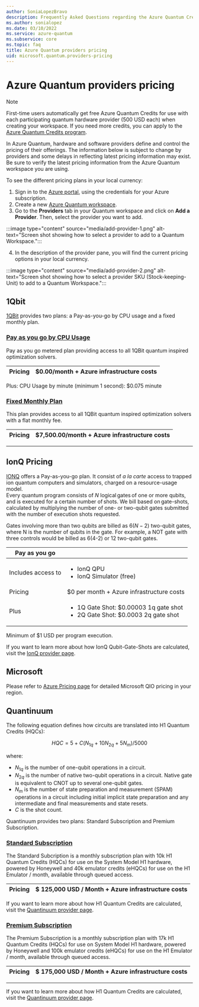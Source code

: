 ```yaml
---
author: SoniaLopezBravo
description: Frequently Asked Questions regarding the Azure Quantum Credits Program
ms.author: sonialopez
ms.date: 03/10/2022
ms.service: azure-quantum
ms.subservice: core
ms.topic: faq
title: Azure Quantum providers pricing
uid: microsoft.quantum.providers-pricing
---
```


# Azure Quantum providers pricing 

> [!NOTE]
> First-time users automatically get free Azure Quantum Credits for use with each participating quantum hardware provider (500 USD each) when creating your workspace.
If you need more credits, you can apply to the [Azure Quantum Credits program](https://aka.ms/aq/credits).

In Azure Quantum, hardware and software providers define and control the pricing of their offerings. The information below is subject to change by providers and some delays 
in reflecting latest pricing information may exist. Be sure to verify the latest pricing information from the Azure Quantum workspace you are using. 

 
To see the different pricing plans in your local currency: 

1. Sign in to the [Azure portal](https://portal.azure.com), using the credentials for your Azure subscription.
2. Create a new [Azure Quantum workspace](xref:microsoft.quantum.how-to.workspace). 
3. Go to the **Providers** tab in your Quantum workspace and click on **Add a Provider**. Then, select the provider you want to add.

 :::image type="content" source="media/add-provider-1.png" alt-text="Screen shot showing how to select a provider to add to a Quantum Workspace.":::
 
4. In the description of the provider pane, you will find the current pricing options in your local currency. 

 :::image type="content" source="media/add-provider-2.png" alt-text="Screen shot showing how to select a provider SKU (Stock-keeping-Unit) to add to a Quantum Workspace.":::



## 1Qbit 

[1QBit](https://1qbit.com/) provides two plans: a Pay-as-you-go by CPU usage and a fixed monthly plan. 

 
### [Pay as you go by CPU Usage](#tab/tabid-payasgo)

Pay as you go metered plan providing access to all 1QBit quantum inspired optimization solvers. 

|Pricing | $0.00/month + Azure infrastructure costs  |
|---|---|

Plus: CPU Usage by minute (minimum 1 second): $0.075 minute 

### [Fixed Monthly Plan](#tab/tabid-fixed)

This plan provides access to all 1QBit quantum inspired optimization solvers with a flat monthly fee. 

|Pricing | $7,500.00/month + Azure infrastructure costs  |
|---|---|

***

## IonQ Pricing 

[IONQ](https://ionq.com/) offers a Pay-as-you-go plan. It consist of *a la carte* access to trapped ion quantum computers and simulators, charged on a resource-usage model.  
Every quantum program consists of $N$ logical gates of one or more qubits, and is executed for a certain number of shots. We bill based on gate-shots, calculated by 
multiplying the number of one- or two-qubit gates submitted with the number of execution shots requested.  

Gates involving more than two qubits are billed as $6(N-2)$ two-qubit gates, where N is the number of qubits in the gate. For example, a NOT gate with three controls would 
be billed as 6(4-2) or 12 two-qubit gates.  

|Pay as you go|  |
|---|---|  
|Includes access to | <ul><li>IonQ QPU</li><li>IonQ Simulator (free)</li></ul>|
|Pricing | $0 per month + Azure infrastructure costs |
|Plus |<ul><li>1Q Gate Shot: $0.00003 1q gate shot</li><li>2Q Gate Shot: $0.0003 2q gate shot</li></ul>|

Minimum of $1 USD per program execution.  

If you want to learn more about how IonQ Qubit-Gate-Shots are calculated, visit the [IonQ provider page](xref:microsoft.quantum.providers.ionq).
 
## Microsoft 

Please refer to [Azure Pricing page](https://aka.ms/AQ/Pricing) for detailed Microsoft QIO pricing in your region. 

## Quantinuum 

The following equation defines how circuits are translated into H1 Quantum Credits (HQCs):

$$
HQC = 5 + C(N_{1q} + 10 N_{2q} + 5 N_m)/5000
$$

where:

- $N_{1q}$ is the number of one-qubit operations in a circuit.
- $N_{2q}$ is the number of native two-qubit operations in a circuit. Native gate is equivalent to CNOT up to several one-qubit gates.
- $N_{m}$ is the number of state preparation and measurement (SPAM) operations in a circuit including initial implicit state preparation and any intermediate and final measurements and state resets.
- $C$ is the shot count.

Quantinuum provides two plans: Standard Subscription and Premium Subscription.

### [Standard Subscription](#tab/tabid-standard)

The Standard Subcription is a monthly subscription plan with 10k H1 Quantum Credits (HQCs) for use on the System Model H1 hardware, 
powered by Honeywell and 40k emulator credits (eHQCs) for use on the H1 Emulator / month, available through queued access. 

|Pricing| $ 125,000 USD / Month + Azure infrastructure costs |
|---|---|

If you want to learn more about how H1 Quantum Credits are calculated, visit the [Quantinuum provider page](xref:microsoft.quantum.providers.honeywell).
### [Premium Subscription](#tab/tabid-premium)
 
The Premium Subscription is a monthly subscription plan with 17k H1 Quantum Credits (HQCs) for use on System Model H1 hardware, 
powered by Honeywell and 100k emulator credits (eHQCs) for use on the H1 Emulator / month, available through queued access.

| Pricing |$ 175,000 USD / Month + Azure infrastructure costs |
|---|---| 

***

If you want to learn more about how H1 Quantum Credits are calculated, visit the [Quantinuum provider page](xref:microsoft.quantum.providers.honeywell).



 
